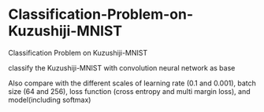 # Classification-Problem-on-Kuzushiji-MNIST
Classification Problem on Kuzushiji-MNIST

classify the Kuzushiji-MNIST with convolution neural network as base

Also compare with the different scales of learning rate (0.1 and 0.001), batch size (64 and 256), loss function (cross entropy and multi margin loss), and model(including softmax)
